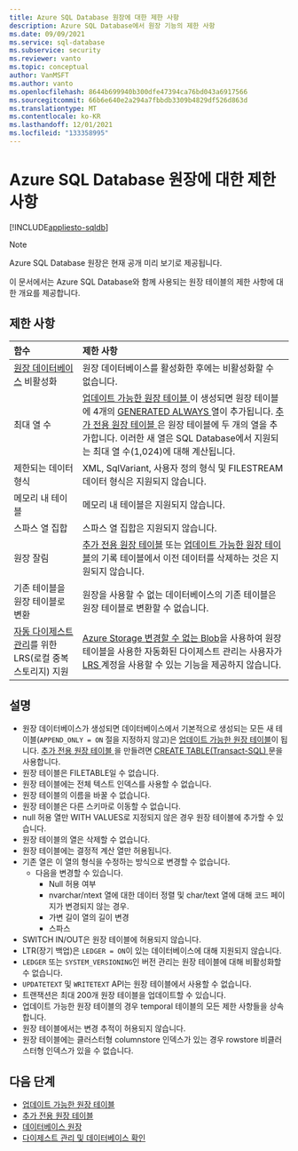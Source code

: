 ```yaml
---
title: Azure SQL Database 원장에 대한 제한 사항
description: Azure SQL Database에서 원장 기능의 제한 사항
ms.date: 09/09/2021
ms.service: sql-database
ms.subservice: security
ms.reviewer: vanto
ms.topic: conceptual
author: VanMSFT
ms.author: vanto
ms.openlocfilehash: 8644b699940b300dfe47394ca76bd043a6917566
ms.sourcegitcommit: 66b6e640e2a294a7fbbdb3309b4829df526d863d
ms.translationtype: MT
ms.contentlocale: ko-KR
ms.lasthandoff: 12/01/2021
ms.locfileid: "133358995"
---
```

# <a name="limitations-for-azure-sql-database-ledger"></a>Azure SQL Database 원장에 대한 제한 사항

[!INCLUDE[appliesto-sqldb](../includes/appliesto-sqldb.md)]

> [!NOTE]
> Azure SQL Database 원장은 현재 공개 미리 보기로 제공됩니다.

이 문서에서는 Azure SQL Database와 함께 사용되는 원장 테이블의 제한 사항에 대한 개요를 제공합니다.

## <a name="limitations"></a>제한 사항

| 함수 | 제한 사항 |
| :--- | :--- |
| [원장 데이터베이스](ledger-database-ledger.md) 비활성화   | 원장 데이터베이스를 활성화한 후에는 비활성화할 수 없습니다. |
| 최대 열 수 | [ 업데이트 가능한 원장 테이블 ](ledger-updatable-ledger-tables.md)이 생성되면 원장 테이블에 4개의 [GENERATED ALWAYS ](/sql/t-sql/statements/create-table-transact-sql#generate-always-columns) 열이 추가됩니다. [ 추가 전용 원장 테이블 ](ledger-append-only-ledger-tables.md)은 원장 테이블에 두 개의 열을 추가합니다. 이러한 새 열은 SQL Database에서 지원되는 최대 열 수(1,024)에 대해 계산됩니다. |
| 제한되는 데이터 형식 | XML, SqlVariant, 사용자 정의 형식 및 FILESTREAM 데이터 형식은 지원되지 않습니다. |
| 메모리 내 테이블 | 메모리 내 테이블은 지원되지 않습니다. |
| 스파스 열 집합 | 스파스 열 집합은 지원되지 않습니다. |
| 원장 잘림 | [ 추가 전용 원장 테이블](ledger-append-only-ledger-tables.md) 또는 [ 업데이트 가능한 원장 테이블](ledger-updatable-ledger-tables.md)의 기록 테이블에서 이전 데이터를 삭제하는 것은 지원되지 않습니다. |
| 기존 테이블을 원장 테이블로 변환 | 원장을 사용할 수 없는 데이터베이스의 기존 테이블은 원장 테이블로 변환할 수 없습니다. |
|[자동 다이제스트 관리](ledger-digest-management-and-database-verification.md)를 위한 LRS(로컬 중복 스토리지) 지원 | [ Azure Storage 변경할 수 없는 Blob](../../storage/blobs/immutable-storage-overview.md)을 사용하여 원장 테이블을 사용한 자동화된 다이제스트 관리는 사용자가 [ LRS ](../../storage/common/storage-redundancy.md#locally-redundant-storage) 계정을 사용할 수 있는 기능을 제공하지 않습니다.|

## <a name="remarks"></a>설명

- 원장 데이터베이스가 생성되면 데이터베이스에서 기본적으로 생성되는 모든 새 테이블(`APPEND_ONLY = ON` 절을 지정하지 않고)은 [업데이트 가능한 원장 테이블](ledger-updatable-ledger-tables.md)이 됩니다. [ 추가 전용 원장 테이블 ](ledger-append-only-ledger-tables.md)을 만들려면 [ CREATE TABLE(Transact-SQL) ](/sql/t-sql/statements/create-table-transact-sql) 문을 사용합니다.
- 원장 테이블은 FILETABLE일 수 없습니다.
- 원장 테이블에는 전체 텍스트 인덱스를 사용할 수 없습니다.
- 원장 테이블의 이름을 바꿀 수 없습니다.
- 원장 테이블은 다른 스키마로 이동할 수 없습니다.
- null 허용 열만 WITH VALUES로 지정되지 않은 경우 원장 테이블에 추가할 수 있습니다.
- 원장 테이블의 열은 삭제할 수 없습니다.
- 원장 테이블에는 결정적 계산 열만 허용됩니다.
- 기존 열은 이 열의 형식을 수정하는 방식으로 변경할 수 없습니다.
  - 다음을 변경할 수 있습니다.
    - Null 허용 여부
    - nvarchar/ntext 열에 대한 데이터 정렬 및 char/text 열에 대해 코드 페이지가 변경되지 않는 경우.
    - 가변 길이 열의 길이 변경
    - 스파스
- SWITCH IN/OUT은 원장 테이블에 허용되지 않습니다.
- LTR(장기 백업)은 `LEDGER = ON`이 있는 데이터베이스에 대해 지원되지 않습니다.
- `LEDGER` 또는 `SYSTEM_VERSIONING`인 버전 관리는 원장 테이블에 대해 비활성화할 수 없습니다.
- `UPDATETEXT` 및 `WRITETEXT` API는 원장 테이블에서 사용할 수 없습니다.
- 트랜잭션은 최대 200개 원장 테이블을 업데이트할 수 있습니다.
- 업데이트 가능한 원장 테이블의 경우 temporal 테이블의 모든 제한 사항들을 상속합니다.
- 원장 테이블에서는 변경 추적이 허용되지 않습니다.
- 원장 테이블에는 클러스터형 columnstore 인덱스가 있는 경우 rowstore 비클러스터형 인덱스가 있을 수 없습니다.

## <a name="next-steps"></a>다음 단계

- [업데이트 가능한 원장 테이블](ledger-updatable-ledger-tables.md)
- [추가 전용 원장 테이블](ledger-append-only-ledger-tables.md)
- [데이터베이스 원장](ledger-database-ledger.md)
- [다이제스트 관리 및 데이터베이스 확인](ledger-digest-management-and-database-verification.md)